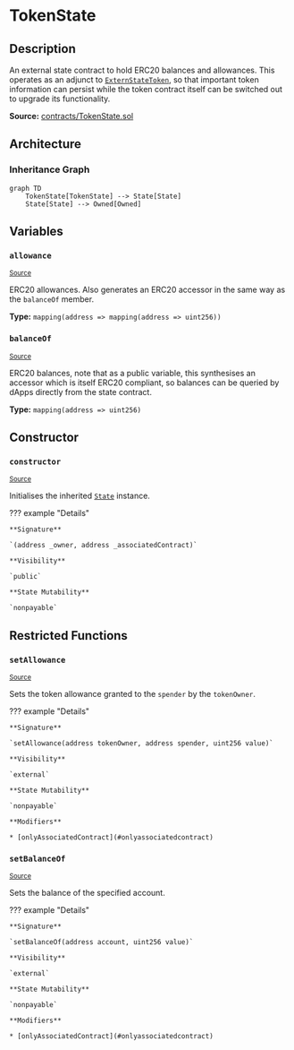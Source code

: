 # TokenState

## Description

An external state contract to hold ERC20 balances and allowances. This operates as an adjunct to [`ExternStateToken`](ExternStateToken.md), so that important token information can persist while the token contract itself can be switched out to upgrade its functionality.

**Source:** [contracts/TokenState.sol](https://github.com/Synthetixio/synthetix/tree/v2.21.15/contracts/TokenState.sol)

## Architecture

### Inheritance Graph

```mermaid
graph TD
    TokenState[TokenState] --> State[State]
    State[State] --> Owned[Owned]

```

## Variables

### `allowance`

<sub>[Source](https://github.com/Synthetixio/synthetix/tree/v2.21.15/contracts/TokenState.sol#L12)</sub>

ERC20 allowances. Also generates an ERC20 accessor in the same way as the `balanceOf` member.

**Type:** `mapping(address => mapping(address => uint256))`

### `balanceOf`

<sub>[Source](https://github.com/Synthetixio/synthetix/tree/v2.21.15/contracts/TokenState.sol#L11)</sub>

ERC20 balances, note that as a public variable, this synthesises an accessor which is itself ERC20 compliant, so balances can be queried by dApps directly from the state contract.

**Type:** `mapping(address => uint256)`

## Constructor

### `constructor`

<sub>[Source](https://github.com/Synthetixio/synthetix/tree/v2.21.15/contracts/TokenState.sol#L14)</sub>

Initialises the inherited [`State`](State.md) instance.

??? example "Details"

    **Signature**

    `(address _owner, address _associatedContract)`

    **Visibility**

    `public`

    **State Mutability**

    `nonpayable`

## Restricted Functions

### `setAllowance`

<sub>[Source](https://github.com/Synthetixio/synthetix/tree/v2.21.15/contracts/TokenState.sol#L26)</sub>

Sets the token allowance granted to the `spender` by the `tokenOwner`.

??? example "Details"

    **Signature**

    `setAllowance(address tokenOwner, address spender, uint256 value)`

    **Visibility**

    `external`

    **State Mutability**

    `nonpayable`

    **Modifiers**

    * [onlyAssociatedContract](#onlyassociatedcontract)

### `setBalanceOf`

<sub>[Source](https://github.com/Synthetixio/synthetix/tree/v2.21.15/contracts/TokenState.sol#L40)</sub>

Sets the balance of the specified account.

??? example "Details"

    **Signature**

    `setBalanceOf(address account, uint256 value)`

    **Visibility**

    `external`

    **State Mutability**

    `nonpayable`

    **Modifiers**

    * [onlyAssociatedContract](#onlyassociatedcontract)
